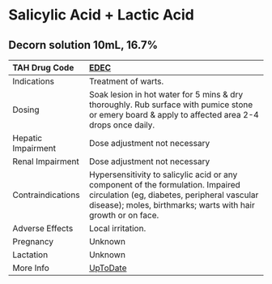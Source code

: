# Salicylic Acid + Lactic Acid

## Decorn solution 10mL, 16.7%

| TAH Drug Code      | [EDEC](https://www.tahsda.org.tw/drugs/hissearch.php?drug_code=EDEC)                                                                                                                            |
|:-------------------|:------------------------------------------------------------------------------------------------------------------------------------------------------------------------------------------------|
| Indications        | Treatment of warts.                                                                                                                                                                             |
| Dosing             | Soak lesion in hot water for 5 mins & dry thoroughly. Rub surface with pumice stone or emery board & apply to affected area 2-4 drops once daily.                                               |
| Hepatic Impairment | Dose adjustment not necessary                                                                                                                                                                   |
| Renal Impairment   | Dose adjustment not necessary                                                                                                                                                                   |
| Contraindications  | Hypersensitivity to salicylic acid or any component of the formulation. Impaired circulation (eg, diabetes, peripheral vascular disease); moles, birthmarks; warts with hair growth or on face. |
| Adverse Effects    | Local irritation.                                                                                                                                                                               |
| Pregnancy          | Unknown                                                                                                                                                                                         |
| Lactation          | Unknown                                                                                                                                                                                         |
| More Info          | [UpToDate](https://www.uptodate.com/contents/salicylic-acid-and-lactic-acid-drug-information)                                                                                                   |

